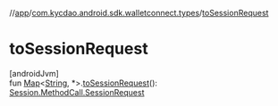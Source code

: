 //[app](../../index.md)/[com.kycdao.android.sdk.walletconnect.types](index.md)/[toSessionRequest](to-session-request.md)

# toSessionRequest

[androidJvm]\
fun [Map](https://kotlinlang.org/api/latest/jvm/stdlib/kotlin.collections/-map/index.html)&lt;[String](https://kotlinlang.org/api/latest/jvm/stdlib/kotlin/-string/index.html), *&gt;.[toSessionRequest](to-session-request.md)(): [Session.MethodCall.SessionRequest](../com.kycdao.android.sdk.walletconnect/-session/-method-call/-session-request/index.md)
